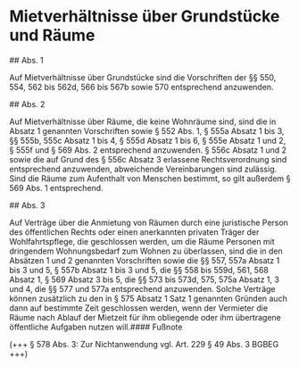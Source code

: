 # Mietverhältnisse über Grundstücke und Räume



\#\# Abs. 1

 Auf Mietverhältnisse über Grundstücke sind die Vorschriften der §§ 550, 554, 562 bis 562d, 566 bis 567b sowie 570 entsprechend anzuwenden.

\#\# Abs. 2

 Auf Mietverhältnisse über Räume, die keine Wohnräume sind, sind die in Absatz 1 genannten Vorschriften sowie § 552 Abs. 1, § 555a Absatz 1 bis 3, §§ 555b, 555c Absatz 1 bis 4, § 555d Absatz 1 bis 6, § 555e Absatz 1 und 2, § 555f und § 569 Abs. 2 entsprechend anzuwenden. § 556c Absatz 1 und 2 sowie die auf Grund des § 556c Absatz 3 erlassene Rechtsverordnung sind entsprechend anzuwenden, abweichende Vereinbarungen sind zulässig. Sind die Räume zum Aufenthalt von Menschen bestimmt, so gilt außerdem § 569 Abs. 1 entsprechend.

\#\# Abs. 3

 Auf Verträge über die Anmietung von Räumen durch eine juristische Person des öffentlichen Rechts oder einen anerkannten privaten Träger der Wohlfahrtspflege, die geschlossen werden, um die Räume Personen mit dringendem Wohnungsbedarf zum Wohnen zu überlassen, sind die in den Absätzen 1 und 2 genannten Vorschriften sowie die §§ 557, 557a Absatz 1 bis 3 und 5, § 557b Absatz 1 bis 3 und 5, die §§ 558 bis 559d, 561, 568 Absatz 1, § 569 Absatz 3 bis 5, die §§ 573 bis 573d, 575, 575a Absatz 1, 3 und 4, die §§ 577 und 577a entsprechend anzuwenden. Solche Verträge können zusätzlich zu den in § 575 Absatz 1 Satz 1 genannten Gründen auch dann auf bestimmte Zeit geschlossen werden, wenn der Vermieter die Räume nach Ablauf der Mietzeit für ihm obliegende oder ihm übertragene öffentliche Aufgaben nutzen will.#### Fußnote

(\+\+\+ § 578 Abs. 3: Zur Nichtanwendung vgl. Art. 229 § 49 Abs. 3 BGBEG \+\+\+) 

